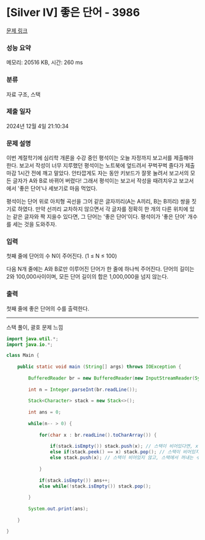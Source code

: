 # [Silver IV] 좋은 단어 - 3986 

[문제 링크](https://www.acmicpc.net/problem/3986) 

### 성능 요약

메모리: 20516 KB, 시간: 260 ms

### 분류

자료 구조, 스택

### 제출 일자

2024년 12월 4일 21:10:34

### 문제 설명

<p>이번 계절학기에 심리학 개론을 수강 중인 평석이는 오늘 자정까지 보고서를 제출해야 한다. 보고서 작성이 너무 지루했던 평석이는 노트북에 엎드려서 꾸벅꾸벅 졸다가 제출 마감 1시간 전에 깨고 말았다. 안타깝게도 자는 동안 키보드가 잘못 눌려서 보고서의 모든 글자가 A와 B로 바뀌어 버렸다! 그래서 평석이는 보고서 작성을 때려치우고 보고서에서 '좋은 단어'나 세보기로 마음 먹었다.</p>

<p>평석이는 단어 위로 아치형 곡선을 그어 같은 글자끼리(A는 A끼리, B는 B끼리) 쌍을 짓기로 하였다. 만약 선끼리 교차하지 않으면서 각 글자를 정확히 한 개의 다른 위치에 있는 같은 글자와 짝 지을수 있다면, 그 단어는 '좋은 단어'이다. 평석이가 '좋은 단어' 개수를 세는 것을 도와주자.</p>

### 입력 

 <p>첫째 줄에 단어의 수 N이 주어진다. (1 ≤ N ≤ 100)</p>

<p>다음 N개 줄에는 A와 B로만 이루어진 단어가 한 줄에 하나씩 주어진다. 단어의 길이는 2와 100,000사이이며, 모든 단어 길이의 합은 1,000,000을 넘지 않는다.</p>

### 출력 

 <p>첫째 줄에 좋은 단어의 수를 출력한다.</p>

---

스택 풀이, 괄호 문제 느낌

```java
import java.util.*;
import java.io.*;

class Main {
    
	public static void main (String[] args) throws IOException {
	    
	    BufferedReader br = new BufferedReader(new InputStreamReader(System.in));;
	    
	    int n = Integer.parseInt(br.readLine());
	    
	    Stack<Character> stack = new Stack<>();
	    
	    int ans = 0;
	    
	    while(n-- > 0) {
	        
	        for(char x : br.readLine().toCharArray()) {
	            
	            if(stack.isEmpty()) stack.push(x); // 스택이 비어있다면, x을 넣는다.
	            else if(stack.peek() == x) stack.pop(); // 스택이 비어있지 않고, 스택에서 꺼내는 수와 같다면 스택을 지운다.
	            else stack.push(x); // 스택이 비어있지 않고, 스택에서 꺼내는 수와 같지도 않다면 스택에 x을 넣는다.
	            
	        }
	        
	        if(stack.isEmpty()) ans++;
	        else while(!stack.isEmpty()) stack.pop();
	        
	    }
	    
        System.out.print(ans);
	    
    }

}
```
